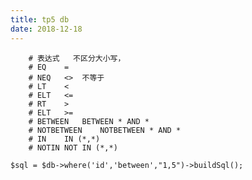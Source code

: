 ```yaml
---
title: tp5 db
date: 2018-12-18
---
```


```mysql
    # 表达式   不区分大小写，
    # EQ    =
    # NEQ   <>	不等于
    # LT    <
    # ELT   <=
    # RT    >
    # ELT   >=
    # BETWEEN   BETWEEN * AND *
    # NOTBETWEEN    NOTBETWEEN * AND *
    # IN    IN (*,*)
    # NOTIN NOT IN (*,*)
```
`$sql = $db->where('id','between',"1,5")->buildSql();`

